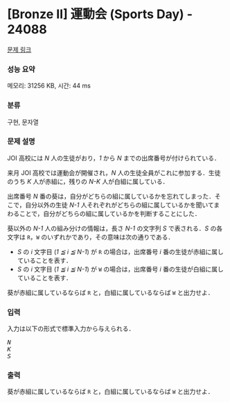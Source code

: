 # [Bronze II] 運動会 (Sports Day) - 24088 

[문제 링크](https://www.acmicpc.net/problem/24088) 

### 성능 요약

메모리: 31256 KB, 시간: 44 ms

### 분류

구현, 문자열

### 문제 설명

<p>JOI 高校には <var>N</var> 人の生徒がおり，<var>1</var> から <var>N</var> までの出席番号が付けられている．</p>

<p>来月 JOI 高校では運動会が開催され，<var>N</var> 人の生徒全員がこれに参加する．生徒のうち <var>K</var> 人が赤組に，残りの <var>N-K</var> 人が白組に属している．</p>

<p>出席番号 <var>N</var> 番の葵は，自分がどちらの組に属しているかを忘れてしまった．そこで，自分以外の生徒 <var>N-1</var> 人それぞれがどちらの組に属しているかを聞いてまわることで，自分がどちらの組に属しているかを判断することにした．</p>

<p>葵以外の <var>N-1</var> 人の組み分けの情報は，長さ <var>N-1</var> の文字列 <var>S</var> で表される．<var>S</var> の各文字は <code>R</code>，<code>W</code> のいずれかであり，その意味は次の通りである．</p>

<ul>
	<li><var>S</var> の <var>i</var> 文字目 (<var>1 ≦ i ≦ N-1</var>) が <code>R</code> の場合は，出席番号 <var>i</var> 番の生徒が赤組に属していることを表す．</li>
	<li><var>S</var> の <var>i</var> 文字目 (<var>1 ≦ i ≦ N-1</var>) が <code>W</code> の場合は，出席番号 <var>i</var> 番の生徒が白組に属していることを表す．</li>
</ul>

<p>葵が赤組に属しているならば <code>R</code> と，白組に属しているならば <code>W</code> と出力せよ．</p>

### 입력 

 <p>入力は以下の形式で標準入力から与えられる．</p>

<pre><var>N</var>
<var>K</var>
<var>S</var></pre>

### 출력 

 <p>葵が赤組に属しているならば <code>R</code> と，白組に属しているならば <code>W</code> と出力せよ．</p>

